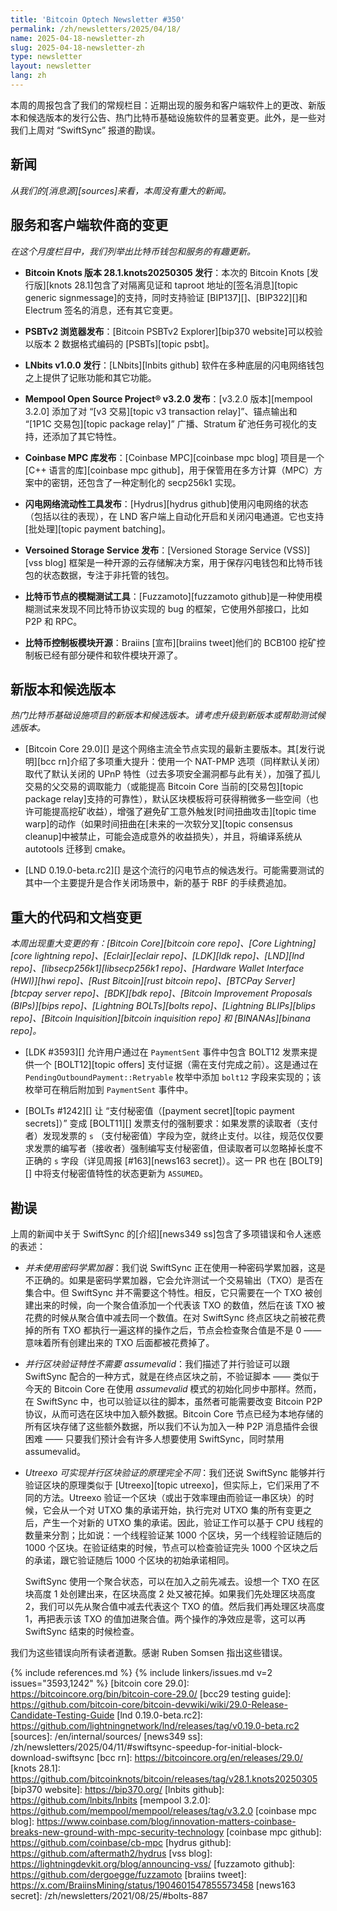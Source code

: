 ```yaml
---
title: 'Bitcoin Optech Newsletter #350'
permalink: /zh/newsletters/2025/04/18/
name: 2025-04-18-newsletter-zh
slug: 2025-04-18-newsletter-zh
type: newsletter
layout: newsletter
lang: zh
---
```


本周的周报包含了我们的常规栏目：近期出现的服务和客户端软件上的更改、新版本和候选版本的发行公告、热门比特币基础设施软件的显著变更。此外，是一些对我们上周对 “SwiftSync” 报道的勘误。

## 新闻

*从我们的[消息源][sources]来看，本周没有重大的新闻。*

## 服务和客户端软件商的变更

*在这个月度栏目中，我们列举出比特币钱包和服务的有趣更新。*

- **<!--bitcoin-knots-version-281knots20250305-released-->** **Bitcoin Knots 版本 28.1.knots20250305 发行**：本次的 Bitcoin Knots [发行版][knots 28.1]包含了对隔离见证和 taproot 地址的[签名消息][topic generic signmessage]的支持，同时支持验证 [BIP137][]、[BIP322][]和 Electrum 签名的消息，还有其它变更。

- **<!--psbtv2-explorer-announced-->** **PSBTv2 浏览器发布**：[Bitcoin PSBTv2 Explorer][bip370 website]可以校验以版本 2 数据格式编码的 [PSBTs][topic psbt]。

- **<!--lnbits-v100-released-->** **LNbits v1.0.0 发行**：[LNbits][lnbits github] 软件在多种底层的闪电网络钱包之上提供了记账功能和其它功能。

- **<!--the-mempool-open-source-project®-v320-released-->** **Mempool Open Source Project® v3.2.0 发布**：[v3.2.0 版本][mempool 3.2.0] 添加了对 “[v3 交易][topic v3 transaction relay]”、锚点输出和 “[1P1C 交易包][topic package relay]” 广播、Stratum 矿池任务可视化的支持，还添加了其它特性。

- **<!--coinbase-mpc-library-released-->** **Coinbase MPC 库发布**：[Coinbase MPC][coinbase mpc blog] 项目是一个 [C++ 语言的库][coinbase mpc github]，用于保管用在多方计算（MPC）方案中的密钥，还包含了一种定制化的 secp256k1 实现。

- **<!--lightning-network-liquidity-tool-released-->闪电网络流动性工具发布**：[Hydrus][hydrus github]使用闪电网络的状态（包括以往的表现），在 LND 客户端上自动化开启和关闭闪电通道。它也支持[批处理][topic payment batching]。

- **<!--versioned-storage-service-announced-->** **Versoined Storage Service 发布**：[Versioned Storage Service (VSS)][vss blog] 框架是一种开源的云存储解决方案，用于保存闪电钱包和比特币钱包的状态数据，专注于非托管的钱包。

- **<!--fuzz-testing-tool-for-bitcoin-nodes-->比特币节点的模糊测试工具**：[Fuzzamoto][fuzzamoto github]是一种使用模糊测试来发现不同比特币协议实现的 bug 的框架，它使用外部接口，比如 P2P 和 RPC。

- **<!--bitcoin-control-board-components-opensourced-->比特币控制板模块开源**：Braiins [宣布][braiins tweet]他们的 BCB100 挖矿控制板已经有部分硬件和软件模块开源了。

## 新版本和候选版本

*热门比特币基础设施项目的新版本和候选版本。请考虑升级到新版本或帮助测试候选版本。*

- [Bitcoin Core 29.0][] 是这个网络主流全节点实现的最新主要版本。其[发行说明][bcc rn]介绍了多项重大提升：使用一个 NAT-PMP 选项（同样默认关闭）取代了默认关闭的 UPnP 特性（过去多项安全漏洞都与此有关），加强了孤儿交易的父交易的调取能力（或能提高 Bitcoin Core 当前的[交易包][topic package relay]支持的可靠性），默认区块模板将可获得稍微多一些空间（也许可能提高挖矿收益），增强了避免矿工意外触发[时间扭曲攻击][topic time warp]的动作（如果时间扭曲在[未来的一次软分叉][topic consensus cleanup]中被禁止，可能会造成意外的收益损失），并且，将编译系统从 autotools 迁移到 cmake。

- [LND 0.19.0-beta.rc2][] 是这个流行的闪电节点的候选发行。可能需要测试的其中一个主要提升是合作关闭场景中，新的基于 RBF 的手续费追加。

## 重大的代码和文档变更

*本周出现重大变更的有：[Bitcoin Core][bitcoin core repo]、[Core Lightning][core lightning repo]、[Eclair][eclair repo]、[LDK][ldk repo]、[LND][lnd repo]、[libsecp256k1][libsecp256k1 repo]、[Hardware Wallet Interface (HWI)][hwi repo]、[Rust Bitcoin][rust bitcoin repo]、[BTCPay Server][btcpay server repo]、[BDK][bdk repo]、[Bitcoin Improvement Proposals (BIPs)][bips repo]、[Lightning BOLTs][bolts repo]、[Lightning BLIPs][blips repo]、[Bitcoin Inquisition][bitcoin inquisition repo] 和 [BINANAs][binana repo]。*

- [LDK #3593][] 允许用户通过在 `PaymentSent` 事件中包含 BOLT12 发票来提供一个 [BOLT12][topic offers] 支付证据（需在支付完成之前）。这是通过在 `PendingOutboundPayment::Retryable` 枚举中添加 `bolt12` 字段来实现的；该枚举可在稍后附加到 `PaymentSent` 事件中。

- [BOLTs #1242][] 让 “支付秘密值（[payment secret][topic payment secrets]）” 变成 [BOLT11][] 发票支付的强制要求：如果发票的读取者（支付者）发现发票的 `s` （支付秘密值）字段为空，就终止支付。以往，规范仅仅要求发票的编写者（接收者）强制编写支付秘密值，但读取者可以忽略掉长度不正确的 `s` 字段（详见周报 [#163][news163 secret]）。这一 PR 也在 [BOLT9][] 中将支付秘密值特性的状态更新为 `ASSUMED`。

## 勘误

上周的新闻中关于 SwiftSync 的[介绍][news349 ss]包含了多项错误和令人迷惑的表述：

- *<!--no-cryptographic-accumulator-used-->并未使用密码学累加器*：我们说 SwiftSync 正在使用一种密码学累加器，这是不正确的。如果是密码学累加器，它会允许测试一个交易输出（TXO）是否在集合中。但 SwiftSync 并不需要这个特性。相反，它只需要在一个 TXO 被创建出来的时候，向一个聚合值添加一个代表该 TXO 的数值，然后在该 TXO 被花费的时候从聚合值中减去同一个数值。在对 SwiftSync 终点区块之前被花费掉的所有 TXO 都执行一遍这样的操作之后，节点会检查聚合值是不是 0 —— 意味着所有创建出来的 TXO 后面都被花费掉了。

- *<!--parallel-block-validation-does-not-require-assumevalid-->* *并行区块验证特性不需要 assumevalid*：我们描述了并行验证可以跟 SwiftSync 配合的一种方式，就是在终点区块之前，不验证脚本 —— 类似于今天的 Bitcoin Core 在使用 *assumevalid* 模式的初始化同步中那样。然而，在 SwiftSync 中，也可以验证以往的脚本，虽然者可能需要改变 Bitcoin P2P 协议，从而可选在区块中加入额外数据。Bitcoin Core 节点已经为本地存储的所有区块存储了这些额外数据，所以我们不认为加入一种 P2P 消息插件会很困难 —— 只要我们预计会有许多人想要使用 SwiftSync，同时禁用 assumevalid。

- *<!--parallel-block-validation-is-for-different-reasons-than-utreexo-->* *Utreexo 可实现并行区块验证的原理完全不同*：我们还说 SwiftSync 能够并行验证区块的原理类似于 [Utreexo][topic utreexo]，但实际上，它们采用了不同的方法。Utreexo 验证一个区块（或出于效率理由而验证一串区块）的时候，它会从一个对 UTXO 集的承诺开始，执行完对 UTXO 集的所有变更之后，产生一个对新的 UTXO 集的承诺。因此，验证工作可以基于 CPU 线程的数量来分割；比如说：一个线程验证某 1000 个区块，另一个线程验证随后的 1000 个区块。在验证结束的时候，节点可以检查验证完头 1000 个区块之后的承诺，跟它验证随后 1000 个区块的初始承诺相同。

  SwiftSync 使用一个聚合状态，可以在加入之前先减去。设想一个 TXO 在区块高度 1 处创建出来，在区块高度 2 处又被花掉。如果我们先处理区块高度 2，我们可以先从聚合值中减去代表这个 TXO 的值。然后我们再处理区块高度 1，再把表示该 TXO 的值加进聚合值。两个操作的净效应是零，这可以再 SwiftSync 结束的时候检查。

我们为这些错误向所有读者道歉。感谢 Ruben Somsen 指出这些错误。

{% include references.md %}
{% include linkers/issues.md v=2 issues="3593,1242" %}
[bitcoin core 29.0]: https://bitcoincore.org/bin/bitcoin-core-29.0/
[bcc29 testing guide]: https://github.com/bitcoin-core/bitcoin-devwiki/wiki/29.0-Release-Candidate-Testing-Guide
[lnd 0.19.0-beta.rc2]: https://github.com/lightningnetwork/lnd/releases/tag/v0.19.0-beta.rc2
[sources]: /en/internal/sources/
[news349 ss]: /zh/newsletters/2025/04/11/#swiftsync-speedup-for-initial-block-download-swiftsync
[bcc rn]: https://bitcoincore.org/en/releases/29.0/
[knots 28.1]: https://github.com/bitcoinknots/bitcoin/releases/tag/v28.1.knots20250305
[bip370 website]: https://bip370.org/
[lnbits github]: https://github.com/lnbits/lnbits
[mempool 3.2.0]: https://github.com/mempool/mempool/releases/tag/v3.2.0
[coinbase mpc blog]: https://www.coinbase.com/blog/innovation-matters-coinbase-breaks-new-ground-with-mpc-security-technology
[coinbase mpc github]: https://github.com/coinbase/cb-mpc
[hydrus github]: https://github.com/aftermath2/hydrus
[vss blog]: https://lightningdevkit.org/blog/announcing-vss/
[fuzzamoto github]: https://github.com/dergoegge/fuzzamoto
[braiins tweet]: https://x.com/BraiinsMining/status/1904601547855573458
[news163 secret]: /zh/newsletters/2021/08/25/#bolts-887